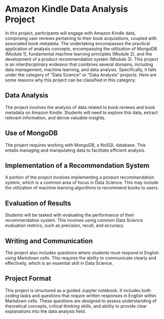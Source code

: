 # Amazon Kindle Data Analysis Project

In this project, participants will engage with Amazon Kindle data, comprising user reviews pertaining to their book acquisitions, coupled with associated book metadata. The undertaking encompasses the practical application of analysis concepts, encompassing the utilization of MongoDB (Module 1), fundamental machine learning principles (Module 2), and the development of a product recommendation system (Module 3). This project is an interdisciplinary endeavor that combines several domains, including data management, machine learning, and data analysis. Specifically, it falls under the category of "Data Science" or "Data Analysis" projects. Here are some reasons why this project can be classified in this category:

## Data Analysis
The project involves the analysis of data related to book reviews and book metadata on Amazon Kindle. Students will need to explore this data, extract relevant information, and derive valuable insights.

## Use of MongoDB
The project requires working with MongoDB, a NoSQL database. This entails managing and manipulating data to facilitate efficient analysis.

## Implementation of a Recommendation System
A portion of the project involves implementing a product recommendation system, which is a common area of focus in Data Science. This may include the utilization of machine learning algorithms to recommend books to users.

## Evaluation of Results
Students will be tasked with evaluating the performance of their recommendation system. This involves using common Data Science evaluation metrics, such as precision, recall, and accuracy.

## Writing and Communication
The project also includes questions where students must respond in English using Markdown cells. This requires the ability to communicate clearly and effectively, which is an essential skill in Data Science.

## Project Format
This project is structured as a guided Jupyter notebook. It includes both coding tasks and questions that require written responses in English within Markdown cells. These questions are designed to assess understanding of theoretical concepts, critical thinking skills, and ability to provide clear explanations into the data analysis field.





